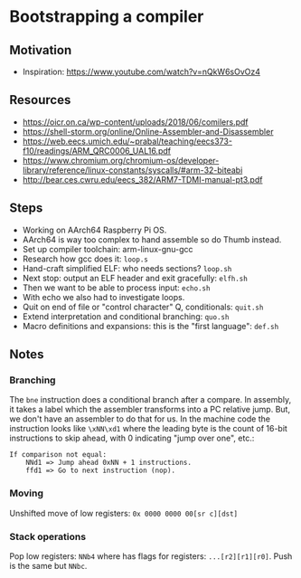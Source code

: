 # Bootstrapping a compiler

## Motivation

* Inspiration: https://www.youtube.com/watch?v=nQkW6sOvOz4

## Resources

* https://oicr.on.ca/wp-content/uploads/2018/06/comilers.pdf
* https://shell-storm.org/online/Online-Assembler-and-Disassembler
* https://web.eecs.umich.edu/~prabal/teaching/eecs373-f10/readings/ARM_QRC0006_UAL16.pdf
* https://www.chromium.org/chromium-os/developer-library/reference/linux-constants/syscalls/#arm-32-biteabi
* http://bear.ces.cwru.edu/eecs_382/ARM7-TDMI-manual-pt3.pdf

## Steps

* Working on AArch64 Raspberry Pi OS.
* AArch64 is way too complex to hand assemble so do Thumb instead.
* Set up compiler toolchain: arm-linux-gnu-gcc
* Research how gcc does it: `loop.s`
* Hand-craft simplified ELF: who needs sections? `loop.sh`
* Next stop: output an ELF header and exit gracefully: `elfh.sh`
* Then we want to be able to process input: `echo.sh`
* With echo we also had to investigate loops.
* Quit on end of file or "control character" Q, conditionals: `quit.sh`
* Extend interpretation and conditional branching: `quo.sh`
* Macro definitions and expansions: this is the "first language": `def.sh`

## Notes

### Branching

The `bne` instruction does a conditional branch after a compare. In assembly,
it takes a label which the assembler transforms into a PC relative jump. But,
we don't have an assembler to do that for us. In the machine code the instruction
looks like `\xNN\xd1` where the leading byte is the count of 16-bit instructions
to skip ahead, with 0 indicating "jump over one", etc.:

```
If comparison not equal:
    NNd1 => Jump ahead 0xNN + 1 instructions.
    ffd1 => Go to next instruction (nop).
```

### Moving

Unshifted move of low registers: `0x 0000 0000 00[sr c][dst]`

### Stack operations

Pop low registers: `NNb4` where has flags for registers: `...[r2][r1][r0]`.
Push is the same but `NNbc`.
